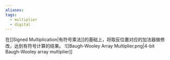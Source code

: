 ```yaml
---
aliases: 
tags:
  - multiplier
  - digital
---
```

在[[Signed Multiplication|有符号乘法]]的基础上，将取反位置对应的加法器做修改，达到有符号计算的结果。
![[Baugh-Wooley Array Multiplier.png|4-bit Baugh-Wooley array multiplier]]